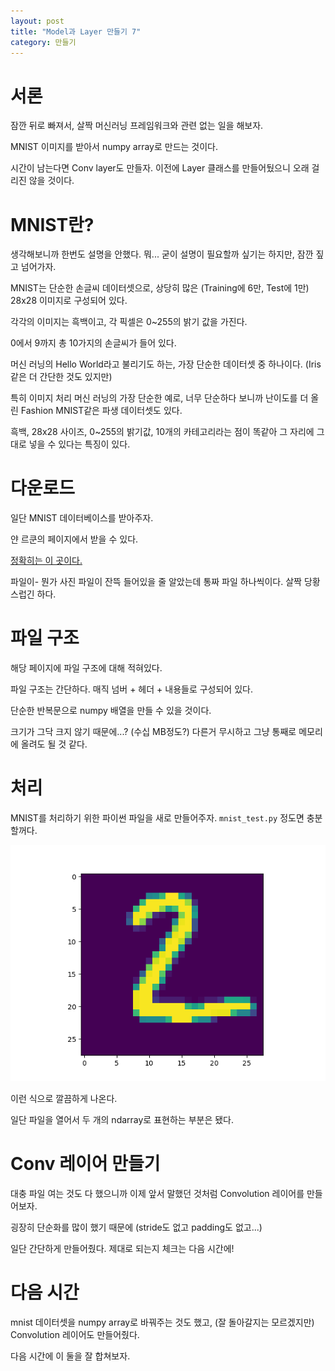 ```yaml
---
layout: post
title: "Model과 Layer 만들기 7"
category: 만들기
---
```


# 서론

잠깐 뒤로 빠져서, 살짝 머신러닝 프레임워크와 관련 없는 일을 해보자.

MNIST 이미지를 받아서 numpy array로 만드는 것이다.

시간이 남는다면 Conv layer도 만들자. 이전에 Layer 클래스를 만들어뒀으니 오래 걸리진 않을 것이다.

# MNIST란?

생각해보니까 한번도 설명을 안했다. 뭐... 굳이 설명이 필요할까 싶기는 하지만, 잠깐 짚고 넘어가자.

MNIST는 단순한 손글씨 데이터셋으로, 상당히 많은 (Training에 6만, Test에 1만) 28x28 이미지로 구성되어 있다.

각각의 이미지는 흑백이고, 각 픽셀은 0~255의 밝기 값을 가진다.

0에서 9까지 총 10가지의 손글씨가 들어 있다.

머신 러닝의 Hello World라고 불리기도 하는, 가장 단순한 데이터셋 중 하나이다. (Iris같은 더 간단한 것도 있지만)

특히 이미지 처리 머신 러닝의 가장 단순한 예로, 너무 단순하다 보니까 난이도를 더 올린 Fashion MNIST같은 파생 데이터셋도 있다.

흑백, 28x28 사이즈, 0~255의 밝기값, 10개의 카테고리라는 점이 똑같아 그 자리에 그대로 넣을 수 있다는 특징이 있다.

# 다운로드

일단 MNIST 데이터베이스를 받아주자.

얀 르쿤의 페이지에서 받을 수 있다.

[정확히는 이 곳이다.](http://yann.lecun.com/exdb/mnist/)

파일이- 뭔가 사진 파일이 잔뜩 들어있을 줄 알았는데 통짜 파일 하나씩이다. 살짝 당황스럽긴 하다.

# 파일 구조

해당 페이지에 파일 구조에 대해 적혀있다.

파일 구조는 간단하다. 매직 넘버 + 헤더 + 내용들로 구성되어 있다.

단순한 반복문으로 numpy 배열을 만들 수 있을 것이다.

크기가 그닥 크지 않기 때문에...? (수십 MB정도?) 다른거 무시하고 그냥 통째로 메모리에 올려도 될 것 같다.

# 처리

MNIST를 처리하기 위한 파이썬 파일을 새로 만들어주자. `mnist_test.py` 정도면 충분할꺼다.

![img](/images/random_img_mnist.png)

이런 식으로 깔끔하게 나온다.

일단 파일을 열어서 두 개의 ndarray로 표현하는 부분은 됐다.

# Conv 레이어 만들기

대충 파일 여는 것도 다 했으니까 이제 앞서 말했던 것처럼 Convolution 레이어를 만들어보자.

굉장히 단순화를 많이 했기 때문에 (stride도 없고 padding도 없고...)

일단 간단하게 만들어줬다. 제대로 되는지 체크는 다음 시간에!

# 다음 시간

mnist 데이터셋을 numpy array로 바꿔주는 것도 했고, (잘 돌아갈지는 모르겠지만) Convolution 레이어도 만들어줬다.

다음 시간에 이 둘을 잘 합쳐보자.
